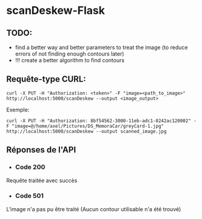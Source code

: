 # scanDeskew-Flask
## TODO:
- find a better way and better parameters to treat the image
    (to reduce errors of not finding enough contours later)
- !!! create a better algorithm to find contours
## Requête-type CURL:
```shell
curl -X PUT -H "Authorization: <token>" -F "image=<path_to_image>" http://localhost:5000/scanDeskew --output <image_output>
```
Exemple:
```shell
curl -X PUT -H "Authorization: 8bf54562-3000-11eb-adc1-0242ac120002" -F "image=@/home/axel/Pictures/DS_MemoraCar/greyCard-1.jpg" http://localhost:5000/scanDeskew --output scanned_image.jpg
```
## Réponses de l'API
- ### Code 200
Requête traitée avec succès
- ### Code 501
L'image n'a pas pu être traité
(Aucun contour utilisable n'a été trouvé)